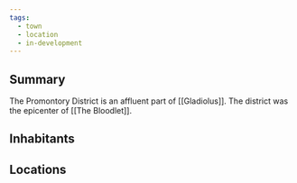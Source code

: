 ```yaml
---
tags:
  - town
  - location
  - in-development
---
```

## Summary

The Promontory District is an affluent part of [[Gladiolus]]. The district was the epicenter of [[The Bloodlet]].


## Inhabitants


## Locations